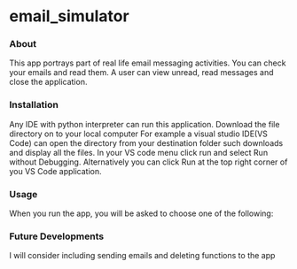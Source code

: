 # email_simulator

### About
This app portrays part of real life email messaging activities. You can check your emails and read them. 
A user can view unread, read messages and close the application.

### Installation
Any IDE with python interpreter can run this application. Download the file directory on to your local computer For example a visual studio IDE(VS Code) can open the directory from your destination folder such downloads and display all the files. In your VS code menu click run and select Run without Debugging. Alternatively you can click Run at the top right corner of you VS Code application.

### Usage
When you run the app, you will be asked to choose one of the following:

### Future Developments
I will consider including sending emails and deleting functions to the app
